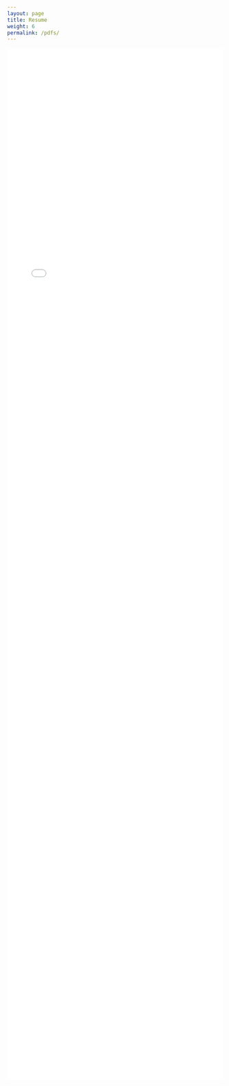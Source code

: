 ```yaml
---
layout: page
title: Resume
weight: 6
permalink: /pdfs/
---
```


<iframe src="/pdfs/resume.pdf" style="width:100%; height:60vh;" frameborder="0" allowfullscreen></iframe>